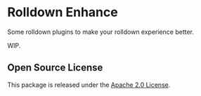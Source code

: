 # Rolldown Enhance

Some rolldown plugins to make your rolldown experience better.

WIP.

## Open Source License

This package is released under the [Apache 2.0 License](./LICENSE).
